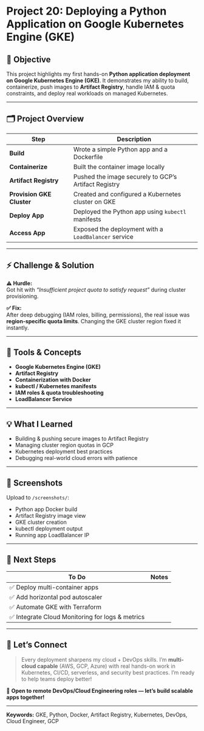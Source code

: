 # Project 20: Deploying a Python Application on Google Kubernetes Engine (GKE)

## 📌 Objective

This project highlights my first hands-on **Python application deployment on Google Kubernetes Engine (GKE)**. It demonstrates my ability to build, containerize, push images to **Artifact Registry**, handle IAM & quota constraints, and deploy real workloads on managed Kubernetes.

---

## 🗂️ Project Overview

| Step | Description |
|------|--------------|
| **Build** | Wrote a simple Python app and a Dockerfile |
| **Containerize** | Built the container image locally |
| **Artifact Registry** | Pushed the image securely to GCP’s Artifact Registry |
| **Provision GKE Cluster** | Created and configured a Kubernetes cluster on GKE |
| **Deploy App** | Deployed the Python app using `kubectl` manifests |
| **Access App** | Exposed the deployment with a `LoadBalancer` service |

---

## ⚡ Challenge & Solution

**⚠️ Hurdle:**  
Got hit with _“Insufficient project quota to satisfy request”_ during cluster provisioning.

**✅ Fix:**  
After deep debugging (IAM roles, billing, permissions), the real issue was **region-specific quota limits**. Changing the GKE cluster region fixed it instantly.

---

## 🔧 Tools & Concepts

- **Google Kubernetes Engine (GKE)**
- **Artifact Registry**
- **Containerization with Docker**
- **kubectl / Kubernetes manifests**
- **IAM roles & quota troubleshooting**
- **LoadBalancer Service**

---

## 💡 What I Learned

- Building & pushing secure images to Artifact Registry
- Managing cluster region quotas in GCP
- Kubernetes deployment best practices
- Debugging real-world cloud errors with patience

---

## 📸 Screenshots

Upload to `/screenshots/`:
- Python app Docker build
- Artifact Registry image view
- GKE cluster creation
- kubectl deployment output
- Running app LoadBalancer IP

---

## 🚀 Next Steps

| To Do | Notes |
|-------|-------|
| ✅ Deploy multi-container apps |
| ✅ Add horizontal pod autoscaler |
| ✅ Automate GKE with Terraform |
| ✅ Integrate Cloud Monitoring for logs & metrics |

---

## 🤝 Let’s Connect

> Every deployment sharpens my cloud + DevOps skills. I’m **multi-cloud capable** (AWS, GCP, Azure) with real hands-on work in Kubernetes, CI/CD, serverless, and security best practices. I’m ready to help teams deploy better!

📩 **Open to remote DevOps/Cloud Engineering roles — let’s build scalable apps together!**

---

**Keywords:** GKE, Python, Docker, Artifact Registry, Kubernetes, DevOps, Cloud Engineer, GCP

